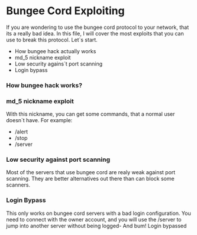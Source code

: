 # Bungee Cord Exploiting
If you are wondering to use the bungee cord protocol to your network, that its a really bad idea.
In this file, I will cover the most exploits that you can use to break this protocol.
Let`s start.

- How bungee hack actually works
- md_5 nickname exploit
- Low security agains´t port scanning 
- Login bypass

### How bungee hack works?

### md_5 nickname exploit
With this nickname, you can get some commands, that a normal user doesn`t have.
For example:
- /alert
- /stop
- /server

### Low security against port scanning
Most of the servers that use bungee cord are realy weak against port scanning. 
They are better alternatives out there than can block some scanners.

### Login Bypass
This only works on bungee cord servers with a bad login configuration.
You need to connect with the owner account, and you will use the /server <modality> to jump into another server without being logged-
And bum! Login bypassed

